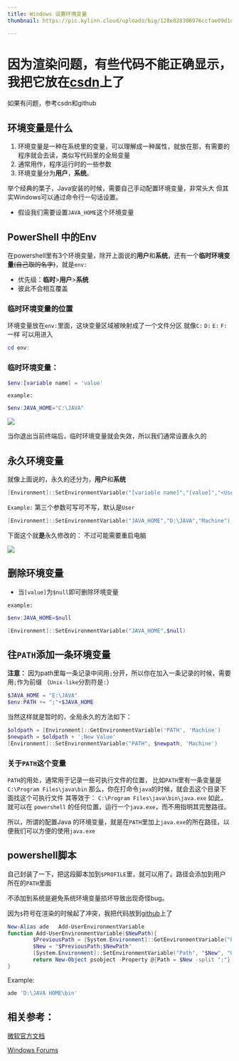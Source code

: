 ```yaml
---
title: Windows 设置环境变量
thumbnail: https://pic.kylinn.cloud/uploads/big/128e028306976ccfae09d1d322a6cada.jpg

---
```


# 因为渲染问题，有些代码不能正确显示，我把它放在[csdn](https://blog.csdn.net/kylinholmes/article/details/120195414)上了
如果有问题，参考csdn和github

## 环境变量是什么
1. 环境变量是一种在系统里的变量，可以理解成一种属性，就放在那，有需要的程序就会去读，类似写代码里的全局变量
2. 通常用作，程序运行时的一些参数
3. 环境变量分为**用户**，**系统**。


举个经典的栗子，Java安装的时候，需要自己手动配置环境变量，非常头大
但其实Windows可以通过命令行一句话设置。
- 假设我们需要设置`JAVA_HOME`这个环境变量

## PowerShell 中的Env
在powershell里有3个环境变量，除开上面说的**用户**和**系统**，还有一个**临时环境变量**~~(自己取的名字)~~，就是`env:`
- 优先级：**临时**>**用户**>**系统**
- 彼此不会相互覆盖

### 临时环境变量的位置
环境变量放在`env:`里面，这块变量区域被映射成了一个文件分区
就像`C:` `D:` `E:` `F:` 一样
可以用进入
```powershell
cd env:
```
### 临时环境变量：
```powershell
$env:[variable name] = 'value'
```
`example:`
```powershell
$env:JAVA_HOME="C:\JAVA"
```
![](https://img-blog.csdnimg.cn/d1817024df3541fb8e94ed7df84aad41.png?x-oss-process=image/watermark,type_ZHJvaWRzYW5zZmFsbGJhY2s,shadow_50,text_Q1NETiBAa3lsaW5ob2xtZXM=,size_20,color_FFFFFF,t_70,g_se,x_16)

当你退出当前终端后，临时环境变量就会失效，所以我们通常设置永久的

## 永久环境变量
就像上面说的，永久的还分为，**用户**和**系统**
```powershell
[Environment]::SetEnvironmentVariable("[variable name]","[value]","<User | Machine>")
```
`Example:`
第三个参数可写可不写，默认是`User`
```powershell
[Environment]::SetEnvironmentVariable("JAVA_HOME","D:\JAVA","Machine")
```
下面这个就**是**永久修改的：
不过可能需要重启电脑

![](https://img-blog.csdnimg.cn/1273928480ab477784218d8f621f8913.png?x-oss-process=image/watermark,type_ZHJvaWRzYW5zZmFsbGJhY2s,shadow_50,text_Q1NETiBAa3lsaW5ob2xtZXM=,size_20,color_FFFFFF,t_70,g_se,x_16)



## 删除环境变量
- 当`[value]`为`$null`即可删除环境变量

`example:`
```powershell
$env:JAVA_HOME=$null
```
```powershell
[Environment]::SetEnvironmentVariable("JAVA_HOME",$null)
```

## 往`PATH`添加一条环境变量
**注意：**
因为path里每一条记录中间用`;`分开，所以你在加入一条记录的时候，需要用`;`作为前缀
（`Unix-like`分割符是`:`）
```powershell
$JAVA_HOME = "E:\JAVA"
$env:PATH += ";"+$JAVA_HOME
```
当然这样就是暂时的，全局永久的方法如下：
```powershell
$oldpath = [Environment]::GetEnvironmentVariable('PATH', 'Machine')
$newpath = $oldpath + ';New Value'
[Environment]::SetEnvironmentVariable("PATH", $newpath, 'Machine')
```
### 关于`PATH`这个变量
`PATH`的用处，通常用于记录一些可执行文件的位置，
比如`PATH`里有一条变量是 `C:\Program Files\java\bin`
那么，你在打命令`java`的时候，就会去这个目录下面找这个可执行文件
其等效于：
`C:\Program Files\java\bin\java.exe`
如此，就可以在 `powershell` 的任何位置，运行一个`java.exe`，而不用指明其完整路径。

所以，所谓的配置Java 的环境变量，就是在`PATH`里加上`java.exe`的所在路径，以便我们可以方便的使用`java.exe`

## powershell脚本
自己封装了一下，把这段脚本加到`$PROFILE`里，就可以用了。路径会添加到用户所在的`PATH`里面

不添加到系统是避免系统环境变量损坏导致出现奇怪bug。

因为`$`符号在渲染的时候起了冲突，我把代码放到[github](https://github.com/kylinholmes/pwsh_profile)上了
```powershell
New-Alias ade   Add-UserEnvironmentVariable
function Add-UserEnvironmentVariable($NewPath){
        $PreviousPath = [System.Environment]::GetEnvironmentVariable("Path", "User")
        $New = "$PreviousPath;$NewPath"
        [System.Environment]::SetEnvironmentVariable("Path", "$New", "User")
        return New-Object psobject -Property @{Path = $New -split ";"}
}
```
Example:
```powershell
ade 'D:\JAVA HOME\bin'
```



## 相关参考：

[微软官方文档](https://docs.microsoft.com/en-us/powershell/module/microsoft.powershell.core/about/about_environment_variables?view=powershell-7.1)

[Windows Forums](https://www.tenforums.com/tutorials/121797-delete-user-system-environment-variables-windows.html)
